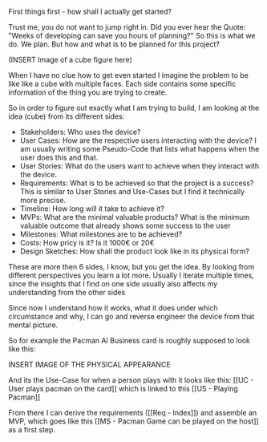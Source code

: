 First things first - how shall I actually get started?

Trust me, you do not want to jump right in. Did you ever hear the Quote: "Weeks of developing can save you hours of planning?" So this is what we do. We plan. But how and what is to be planned for this project?

(INSERT Image of a cube figure here)

When I have no clue how to get even started I imagine the problem to be like like a cube with multiple faces. Each side contains some specific information of the thing you are trying to create. 

So in order to figure out exactly what I am trying to build, I am looking at the idea (cube) from its different sides:
- Stakeholders: Who uses the device?
- User Cases: How are the respective users interacting with the device? I am usually writing some Pseudo-Code that lists what happens when the user does this and that.
- User Stories: What do the users want to achieve when they interact with the device. 
- Requirements: What is to be achieved so that the project is a success? This is similar to User Stories and Use-Cases but I find it technically more precise.
- Timeline: How long will it take to achieve it? 
- MVPs: What are the minimal valuable products? What is the minimum valuable outcome that already shows some success to the user
- Milestones: What milestones are to be achieved? 
- Costs: How pricy is it? Is it 1000€ or 20€
- Design Sketches: How shall the product look like in its physical form?

These are more then 6 sides, I know, but you get the idea. By looking from different perspectives you learn a lot more. Usually I iterate multiple times, since the insights that I find on one side usually also affects my understanding from the other sides

Since now I understand how it works, what it does under which circumstance and why, I can go and reverse engineer the device from that mental picture.

So for example the Pacman AI Business card is roughly supposed to look like this:

INSERT IMAGE OF THE PHYSICAL APPEARANCE

And its the Use-Case for when a person plays with it looks like this: [[UC - User plays pacman on the card]] which is linked to this [[US - Playing Pacman]] 

From there I can derive the requirements ([[Req - Index]]) and assemble an MVP, which goes like this [[MS - Pacman Game can be played on the host]] as a first step.





